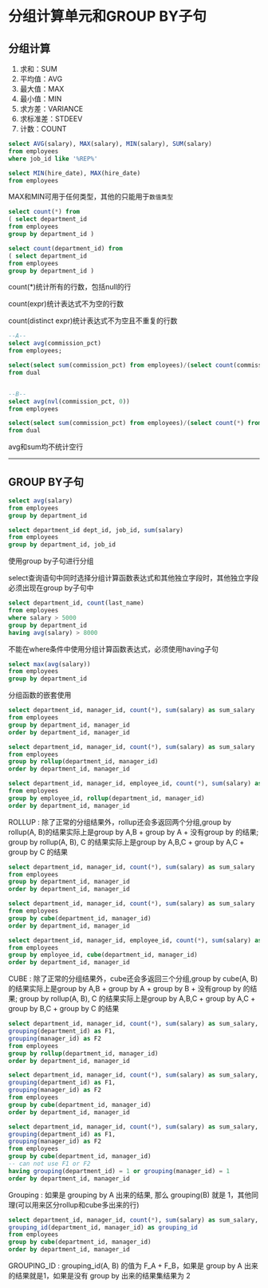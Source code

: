 # **分组计算单元和GROUP BY子句**

## **分组计算**

1. 求和：SUM
2. 平均值：AVG
3. 最大值：MAX
4. 最小值：MIN
5. 求方差：VARIANCE
6. 求标准差：STDEEV
7. 计数：COUNT

```sql
select AVG(salary), MAX(salary), MIN(salary), SUM(salary)
from employees
where job_id like '%REP%'

select MIN(hire_date), MAX(hire_date)
from employees
```

MAX和MIN可用于任何类型，其他的只能用于`数值类型`

```sql
select count(*) from
( select department_id
from employees
group by department_id )

select count(department_id) from
( select department_id
from employees
group by department_id )
```

count(*)统计所有的行数，包括null的行

count(expr)统计表达式不为空的行数

count(distinct expr)统计表达式不为空且不重复的行数

```sql
--A--
select avg(commission_pct)
from employees;

select(select sum(commission_pct) from employees)/(select count(commission_pct) from employees)
from dual


--B--
select avg(nvl(commission_pct, 0))
from employees

select(select sum(commission_pct) from employees)/(select count(*) from employees)
from dual
```

avg和sum均不统计空行
***

## **GROUP BY子句**

```sql
select avg(salary)
from employees
group by department_id

select department_id dept_id, job_id, sum(salary)
from employees
group by department_id, job_id
```

使用group by子句进行分组

select查询语句中同时选择分组计算函数表达式和其他独立字段时，其他独立字段必须出现在group by子句中

```sql
select department_id, count(last_name)
from employees
where salary > 5000
group by department_id
having avg(salary) > 8000
```

不能在where条件中使用分组计算函数表达式，必须使用having子句

```sql
select max(avg(salary))
from employees
group by department_id
```

分组函数的嵌套使用

```sql
select department_id, manager_id, count(*), sum(salary) as sum_salary
from employees
group by department_id, manager_id
order by department_id, manager_id

select department_id, manager_id, count(*), sum(salary) as sum_salary
from employees
group by rollup(department_id, manager_id)
order by department_id, manager_id

select department_id, manager_id, employee_id, count(*), sum(salary) as sum_salary
from employees
group by employee_id, rollup(department_id, manager_id)
order by department_id, manager_id
```

ROLLUP : 除了正常的分组结果外，rollup还会多返回两个分组,group by rollup(A, B)的结果实际上是group by A,B + group by A + 没有group by 的结果; group by rollup(A, B), C 的结果实际上是group by A,B,C + group by A,C + group by C 的结果

```sql
select department_id, manager_id, count(*), sum(salary) as sum_salary
from employees
group by department_id, manager_id
order by department_id, manager_id

select department_id, manager_id, count(*), sum(salary) as sum_salary
from employees
group by cube(department_id, manager_id)
order by department_id, manager_id

select department_id, manager_id, employee_id, count(*), sum(salary) as sum_salary
from employees
group by employee_id, cube(department_id, manager_id)
order by department_id, manager_id
```

CUBE : 除了正常的分组结果外，cube还会多返回三个分组,group by cube(A, B)的结果实际上是group by A,B + group by A + group by B + 没有group by 的结果; group by rollup(A, B), C 的结果实际上是group by A,B,C + group by A,C + group by B,C + group by C 的结果

```sql
select department_id, manager_id, count(*), sum(salary) as sum_salary,
grouping(department_id) as F1,
grouping(manager_id) as F2
from employees
group by rollup(department_id, manager_id)
order by department_id, manager_id

select department_id, manager_id, count(*), sum(salary) as sum_salary,
grouping(department_id) as F1,
grouping(manager_id) as F2
from employees
group by cube(department_id, manager_id)
order by department_id, manager_id

select department_id, manager_id, count(*), sum(salary) as sum_salary,
grouping(department_id) as F1,
grouping(manager_id) as F2
from employees
group by cube(department_id, manager_id)
-- can not use F1 or F2
having grouping(department_id) = 1 or grouping(manager_id) = 1
order by department_id, manager_id
```

Grouping : 如果是 grouping by A 出来的结果, 那么 grouping(B) 就是 1，其他同理(可以用来区分rollup和cube多出来的行)

```sql
select department_id, manager_id, count(*), sum(salary) as sum_salary,
grouping_id(department_id, manager_id) as grouping_id
from employees
group by cube(department_id, manager_id)
order by department_id, manager_id
```

GROUPING_ID : grouping_id(A, B) 的值为 F_A + F_B，如果是 group by A 出来的结果就是1，如果是没有 group by 出来的结果集结果为 2

```

```